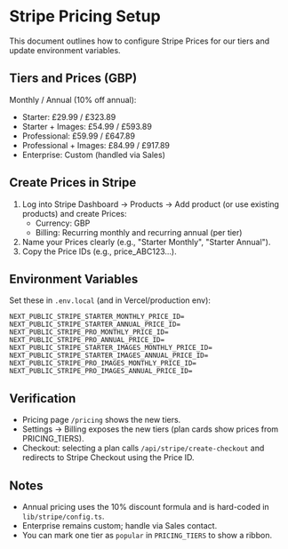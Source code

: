 # Stripe Pricing Setup

This document outlines how to configure Stripe Prices for our tiers and update environment variables.

## Tiers and Prices (GBP)

Monthly / Annual (10% off annual):

- Starter: £29.99 / £323.89
- Starter + Images: £54.99 / £593.89
- Professional: £59.99 / £647.89
- Professional + Images: £84.99 / £917.89
- Enterprise: Custom (handled via Sales)

## Create Prices in Stripe

1. Log into Stripe Dashboard → Products → Add product (or use existing products) and create Prices:
   - Currency: GBP
   - Billing: Recurring monthly and recurring annual (per tier)
2. Name your Prices clearly (e.g., "Starter Monthly", "Starter Annual").
3. Copy the Price IDs (e.g., price_ABC123...).

## Environment Variables

Set these in `.env.local` (and in Vercel/production env):

```
NEXT_PUBLIC_STRIPE_STARTER_MONTHLY_PRICE_ID=
NEXT_PUBLIC_STRIPE_STARTER_ANNUAL_PRICE_ID=
NEXT_PUBLIC_STRIPE_PRO_MONTHLY_PRICE_ID=
NEXT_PUBLIC_STRIPE_PRO_ANNUAL_PRICE_ID=
NEXT_PUBLIC_STRIPE_STARTER_IMAGES_MONTHLY_PRICE_ID=
NEXT_PUBLIC_STRIPE_STARTER_IMAGES_ANNUAL_PRICE_ID=
NEXT_PUBLIC_STRIPE_PRO_IMAGES_MONTHLY_PRICE_ID=
NEXT_PUBLIC_STRIPE_PRO_IMAGES_ANNUAL_PRICE_ID=
```

## Verification

- Pricing page `/pricing` shows the new tiers.
- Settings → Billing exposes the new tiers (plan cards show prices from PRICING_TIERS).
- Checkout: selecting a plan calls `/api/stripe/create-checkout` and redirects to Stripe Checkout using the Price ID.

## Notes

- Annual pricing uses the 10% discount formula and is hard-coded in `lib/stripe/config.ts`.
- Enterprise remains custom; handle via Sales contact.
- You can mark one tier as `popular` in `PRICING_TIERS` to show a ribbon.
